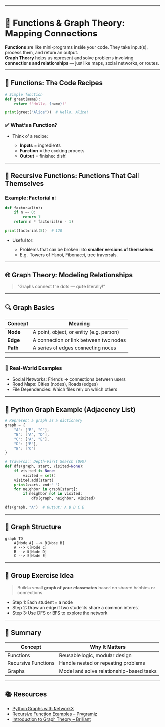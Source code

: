 
---

# 🔗 Functions & Graph Theory: Mapping Connections

**Functions** are like mini-programs inside your code. They take input(s), process them, and return an output.  
**Graph Theory** helps us represent and solve problems involving **connections and relationships** — just like maps, social networks, or routes.

---

## 🧠 Functions: The Code Recipes

```python
# Simple function
def greet(name):
    return f"Hello, {name}!"

print(greet("Alice"))  # Hello, Alice!
````

### ✅ What’s a Function?

* Think of a recipe:

  * **Inputs** = ingredients
  * **Function** = the cooking process
  * **Output** = finished dish!

---

## 🔁 Recursive Functions: Functions That Call Themselves

### Example: Factorial `n!`

```python
def factorial(n):
    if n == 0:
        return 1
    return n * factorial(n - 1)

print(factorial(5))  # 120
```

* Useful for:

  * Problems that can be broken into **smaller versions of themselves**.
  * E.g., Towers of Hanoi, Fibonacci, tree traversals.

---

## 🌐 Graph Theory: Modeling Relationships

> “Graphs connect the dots — quite literally!”

---

## 🔍 Graph Basics

| Concept  | Meaning                                  |
| -------- | ---------------------------------------- |
| **Node** | A point, object, or entity (e.g. person) |
| **Edge** | A connection or link between two nodes   |
| **Path** | A series of edges connecting nodes       |

---

### 🧠 Real-World Examples

* Social Networks: Friends → connections between users
* Road Maps: Cities (nodes), Roads (edges)
* File Dependencies: Which files rely on which others

---

## 🐍 Python Graph Example (Adjacency List)

```python
# Represent a graph as a dictionary
graph = {
    "A": ["B", "C"],
    "B": ["A", "D"],
    "C": ["A", "E"],
    "D": ["B"],
    "E": ["C"]
}

# Traversal: Depth-First Search (DFS)
def dfs(graph, start, visited=None):
    if visited is None:
        visited = set()
    visited.add(start)
    print(start, end=" ")
    for neighbor in graph[start]:
        if neighbor not in visited:
            dfs(graph, neighbor, visited)

dfs(graph, "A")  # Output: A B D C E
```

---

## 🔄 Graph Structure

```mermaid
graph TD
    A[Node A] --> B[Node B]
    A --> C[Node C]
    B --> D[Node D]
    C --> E[Node E]
```

---

## 🤝 Group Exercise Idea

> Build a small **graph of your classmates** based on shared hobbies or connections.

* Step 1: Each student = a node
* Step 2: Draw an edge if two students share a common interest
* Step 3: Use DFS or BFS to explore the network

---

## 🧠 Summary

| Concept             | Why It Matters                           |
| ------------------- | ---------------------------------------- |
| Functions           | Reusable logic, modular design           |
| Recursive Functions | Handle nested or repeating problems      |
| Graphs              | Model and solve relationship-based tasks |

---

## 📚 Resources

* [Python Graphs with NetworkX](https://networkx.org/)
* [Recursive Function Examples – Programiz](https://www.programiz.com/python-programming/recursion)
* [Introduction to Graph Theory – Brilliant](https://brilliant.org/wiki/graph-theory/)


